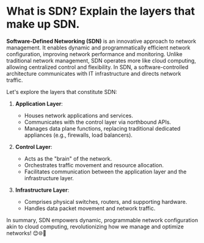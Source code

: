 # What is SDN? Explain the layers that make up SDN.
**Software-Defined Networking (SDN)** is an innovative approach to network management. It enables dynamic and programmatically efficient network configuration, improving network performance and monitoring. Unlike traditional network management, SDN operates more like cloud computing, allowing centralized control and flexibility. In SDN, a software-controlled architecture communicates with IT infrastructure and directs network traffic.

Let's explore the layers that constitute SDN:

1. **Application Layer**:
   - Houses network applications and services.
   - Communicates with the control layer via northbound APIs.
   - Manages data plane functions, replacing traditional dedicated appliances (e.g., firewalls, load balancers).

2. **Control Layer**:
   - Acts as the "brain" of the network.
   - Orchestrates traffic movement and resource allocation.
   - Facilitates communication between the application layer and the infrastructure layer.

3. **Infrastructure Layer**:
   - Comprises physical switches, routers, and supporting hardware.
   - Handles data packet movement and network traffic.

In summary, SDN empowers dynamic, programmable network configuration akin to cloud computing, revolutionizing how we manage and optimize networks! 😊🌐🔌

